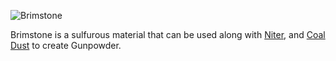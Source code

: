 ![Brimstone](item:betterwithmods:material@25)

Brimstone is a sulfurous material that can be used along with [Niter](niter.md), and [Coal Dust](carbon_dust.md) to create Gunpowder.